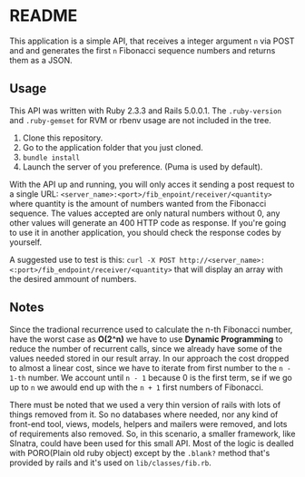 # README

This application is a simple API, that receives a integer argument ```n``` via POST and
and generates the first ```n``` Fibonacci sequence numbers and returns them as a JSON.

## Usage

This API was written with Ruby 2.3.3 and Rails 5.0.0.1. The `.ruby-version` and `.ruby-gemset` for RVM
or rbenv usage are not included in the tree.

1. Clone this repository.
2. Go to the application folder that you just cloned.
3. `bundle install`
4. Launch the server of you preference. (Puma is used by default).

With the API up and running, you will only acces it sending a post request to a single URL: 
`<server_name>:<port>/fib_enpoint/receiver/<quantity>` where quantity is the amount of numbers
wanted from the Fibonacci sequence. The values accepted are only natural numbers without 0, any 
other values will generate an 400 HTTP code as response. If you're going to use it in another 
application, you should check the response codes by yourself.

A suggested use to test is this: `curl -X POST http://<server_name>:<:port>/fib_endpoint/receiver/<quantity>`
that will display an array with the desired ammount of numbers.

## Notes

Since the tradional recurrence used to calculate the n-th Fibonacci number, have the worst case
as **O(2^n)** we have to use **Dynamic Programming** to reduce the number of recurrent calls, since
we already have some of the values needed stored in our result array. In our approach the cost dropped
to almost a linear cost, since we have to iterate from first number to the `n - 1-th` number. We account
until `n - 1` because 0 is the first term, se if we go up to `n` we awould end up with the `n + 1` first 
numbers of Fibonacci.

There must be noted that we used a very thin version of rails with lots of things removed from it. So no
databases where needed, nor any kind of front-end tool, views, models, helpers and mailers were removed,
and lots of requirements also removed. So, in this scenario, a smaller framework, like SInatra, could have
been used for this small API. Most of the logic is dealled with PORO(Plain old ruby object) except by the `.blank?`
method that's provided by rails and it's used on `lib/classes/fib.rb`.
